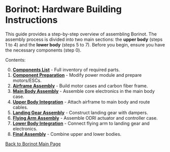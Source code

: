 # Borinot: Hardware Building Instructions

This guide provides a step-by-step overview of assembling Borinot. The assembly process is divided into two main sections: the **upper body** (steps 1 to 4) and the **lower body** (steps 5 to 7). Before you begin, ensure you have the necessary components (step 0).

Contents:

0. [**Components List**](0_components_list.md) - Full inventory of required parts.
1. [**Component Preparation**](1_component_preparation.md) - Modify power module and prepare motors/ESCs.
2. [**Airframe Assembly**](2_airframe_assembly.md) - Build motor cases and carbon fiber frame.
3. [**Main Body Assembly**](3_main_body_assembly.md) - Assemble core electronics in the main body case.
4. [**Upper Body Integration**](4_upper_body_integration.md) - Attach airframe to main body and route cables.
5. [**Landing Gear Assembly**](5_landing_gear_assembly.md) - Construct landing gear with dampers.
6. [**Flying Arm Assembly**](6_flying_arm_assembly.md) - Assemble ODRI actuator and controller case.
7. [**Lower Body Integration**](7_lower_body_integration.md) - Connect flying arm to landing gear and electronics.
8. [**Final Assembly**](8_final_assembly.md) - Combine upper and lower bodies.

[Back to Borinot Main Page](../README.md)